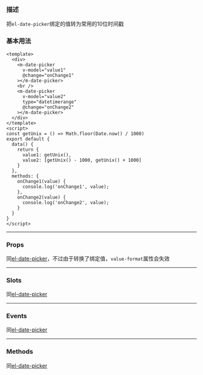 ### 描述
把`el-date-picker`绑定的值转为常用的10位时间戳

### 基本用法
```vue
<template>
  <div>  
    <m-date-picker
      v-model="value1"
      @change="onChange1"
    ></m-date-picker>
    <br />
    <m-date-picker
      v-model="value2"
      type="datetimerange"
      @change="onChange2"
    ></m-date-picker>
  </div>
</template>
<script>
const getUnix = () => Math.floor(Date.now() / 1000)
export default {
  data() {
    return {
      value1: getUnix(),
      value2: [getUnix() - 1000, getUnix() + 1000]
    }
  },
  methods: {
    onChange1(value) {
      console.log('onChange1', value);
    },
    onChange2(value) {
      console.log('onChange2', value);
    }
  }
}
</script>
```

---

### Props
同[el-date-picker](https://element.eleme.cn/#/zh-CN/component/date-picker)，不过由于转换了绑定值，`value-format`属性会失效

---

### Slots
同[el-date-picker](https://element.eleme.cn/#/zh-CN/component/date-picker)

---

### Events
同[el-date-picker](https://element.eleme.cn/#/zh-CN/component/date-picker)

---

### Methods

同[el-date-picker](https://element.eleme.cn/#/zh-CN/component/date-picker)
